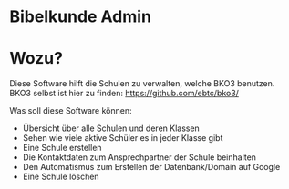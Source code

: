 # Bibelkunde Admin

# Wozu?
Diese Software hilft die Schulen zu verwalten, welche BKO3 benutzen. BKO3 selbst ist hier zu finden: https://github.com/ebtc/bko3/

Was soll diese Software können:
 + Übersicht über alle Schulen und deren Klassen
 + Sehen wie viele aktive Schüler es in jeder Klasse gibt
 + Eine Schule erstellen
 + Die Kontaktdaten zum Ansprechpartner der Schule beinhalten
 + Den Automatismus zum Erstellen der Datenbank/Domain auf Google
 + Eine Schule löschen
 